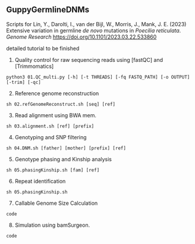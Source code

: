 ## GuppyGermlineDNMs
Scripts for Lin, Y., Darolti, I., van der Bijl, W., Morris, J., Mank, J. E. (2023) Extensive variation in germline *de novo* mutations in *Poecilia reticulata*. *Genome Research* https://doi.org/10.1101/2023.03.22.533860

detailed tutorial to be finished

1. Quality control for raw sequencing reads using [fastQC] and [Trimmomatics]
```
python3 01.QC_multi.py [-h] [-t THREADS] [-fq FASTQ_PATH] [-o OUTPUT] [-trim] [-qc]
```

2. Reference genome reconstruction
```
sh 02.refGenomeReconstruct.sh [seq] [ref]
```
3. Read alignment using BWA mem.
```
sh 03.alignment.sh [ref] [prefix]
```

4. Genotyping and SNP filtering
```
sh 04.DNM.sh [father] [mother] [prefix] [ref]
```

5. Genotype phasing and Kinship analysis
```
sh 05.phasingKinship.sh [fam] [ref]
```

6. Repeat identification
```
sh 05.phasingKinship.sh 
```

7. Callable Genome Size Calculation 
```
code
```

8. Simulation using bamSurgeon.
```
code
```


